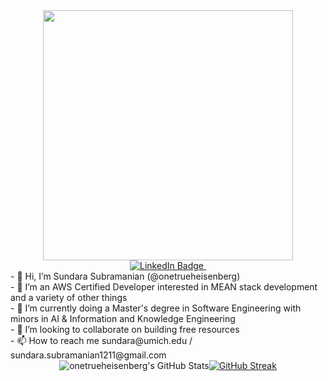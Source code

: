 <div id="header" align="center">
  <img src="https://i.giphy.com/media/v1.Y2lkPTc5MGI3NjExa2NmejVwMG41dHRjazFzc3NmaDd3M3E2Y3hqcGpyOG1zYXgwajdkNyZlcD12MV9pbnRlcm5hbF9naWZfYnlfaWQmY3Q9cw/smGCEo5zsAXtK4bqAT/giphy.gif" width="400"/>
<div id="badges">
  <a href="https://www.linkedin.com/in/sundara-subramanian">
    <img src="https://img.shields.io/badge/LinkedIn-blue?style=for-the-badge&logo=linkedin&logoColor=white" alt="LinkedIn Badge"/>
  </a>
  <img src="https://komarev.com/ghpvc/?username=onetrueheisenberg&style=flat-square&color=blue" alt=""/>
</div>
</div>
<div>
  <div>- 👋 Hi, I’m Sundara Subramanian (@onetrueheisenberg)</div>
  <div>- 👀 I’m an AWS Certified Developer interested in MEAN stack development and a variety of other things</div>
  <div>- 🌱 I’m currently doing a Master's degree in Software Engineering with minors in AI & Information and Knowledge Engineering</div>
  <div>- 💞️ I’m looking to collaborate on building free resources</div>
  <div>- 📫 How to reach me sundara@umich.edu / sundara.subramanian1211@gmail.com</div>
</div>
<div></div>
<div style="display: flex; flex-direction: row; justify-content: center;">
  <img src="https://github-readme-stats.vercel.app/api/top-langs/?username=onetrueheisenberg&theme=default&show_icons=true&hide_border=true&layout=compact" alt="onetrueheisenberg's GitHub Stats" />
  <a href="https://git.io/streak-stats"><img src="https://github-readme-streak-stats.herokuapp.com?user=onetrueheisenberg" alt="GitHub Streak" /></a>
</div>
<!---
onetrueheisenberg/onetrueheisenberg is a ✨ special ✨ repository because its `README.md` (this file) appears on your GitHub profile.
You can click the Preview link to take a look at your changes.
--->
